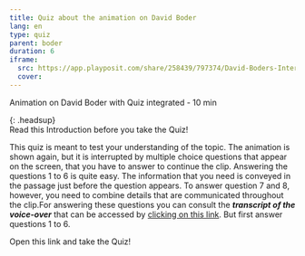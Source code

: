 ```yaml
---
title: Quiz about the animation on David Boder
lang: en
type: quiz
parent: boder
duration: 6
iframe:
  src: https://app.playposit.com/share/258439/797374/David-Boders-Interview-collection
  cover:
---
```


Animation on David Boder with Quiz integrated - 10 min

{: .headsup}                            
Read this Introduction before you take the Quiz!

This quiz is meant to test your understanding of the topic. The animation is shown again, but it is interrupted by multiple choice
questions that appear on the screen, that you have to answer to continue the clip.
Answering the questions 1 to 6 is quite easy. The information that you need is conveyed in the passage just before the question
appears.  To answer question 7 and 8, however, you need to combine details that are communicated throughout the clip.For answering these questions you can consult the ***transcript of the voice-over*** that can be accessed by
[clicking on this link](//assets/images/attachments/12boxes/12boxes_01.png).
But first answer questions 1 to 6.

Open this link and take the Quiz!


<!-- more -->
